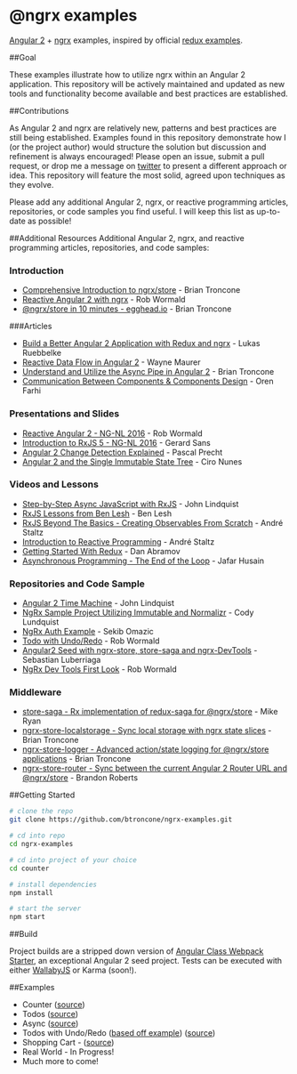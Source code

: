 # @ngrx examples

[Angular 2](https://angular.io/) + [ngrx](https://github.com/ngrx) examples, inspired by official [redux examples](https://github.com/rackt/redux/tree/master/examples).

##Goal

These examples illustrate how to utilize ngrx within an Angular 2 application. This repository will be actively maintained and updated as new tools and functionality become available and best practices are established.

##Contributions

As Angular 2 and ngrx are relatively new, patterns and best practices are still being established. Examples found in this repository demonstrate how I (or the project author) would structure the solution but discussion and refinement is always encouraged! Please open an issue, submit a pull request, or drop me a message on [twitter](https://twitter.com/btroncone) to present a different approach or idea. This repository will feature the most solid, agreed upon techniques as they evolve.

Please add any additional Angular 2, ngrx, or reactive programming articles, repositories, or code samples you find useful. I will keep this list as up-to-date as possible!


##Additional Resources
Additional Angular 2, ngrx, and reactive programming articles, repositories, and code samples:

### Introduction
* [Comprehensive Introduction to ngrx/store](https://gist.github.com/btroncone/a6e4347326749f938510) - Brian Troncone
* [Reactive Angular 2 with ngrx](https://www.youtube.com/watch?v=mhA7zZ23Odw) - Rob Wormald
* [@ngrx/store in 10 minutes - egghead.io](https://egghead.io/lessons/angular-2-ngrx-store-in-10-minutes) - Brian Troncone

###Articles
* [Build a Better Angular 2 Application with Redux and ngrx](http://onehungrymind.com/build-better-angular-2-application-redux-ngrx/) - Lukas Ruebbelke
* [Reactive Data Flow in Angular 2](http://blog.lambda-it.ch/reactive-data-flow-in-angular-2/) - Wayne Maurer
* [Understand and Utilize the Async Pipe in Angular 2](http://briantroncone.com/?p=623) - Brian Troncone
* [Communication Between Components & Components Design](http://orizens.com/wp/topics/angular-2-communication-between-components-components-design/) - Oren Farhi

### Presentations and Slides
* [Reactive Angular 2 - NG-NL 2016](https://www.youtube.com/watch?v=xAEFTSMEgIQ) - Rob Wormald
* [Introduction to RxJS 5 - NG-NL 2016](http://slides.com/gerardsans/ng-nl-rxjs5) - Gerard Sans
* [Angular 2 Change Detection Explained](http://pascalprecht.github.io/slides/angular-2-change-detection-explained/#/) - Pascal Precht
* [Angular 2 and the Single Immutable State Tree](https://speakerdeck.com/cironunes/angular-2-and-the-single-immutable-state-tree) - Ciro Nunes

### Videos and Lessons
* [Step-by-Step Async JavaScript with RxJS](https://egghead.io/series/step-by-step-async-javascript-with-rxjs) - John Lindquist
* [RxJS Lessons from Ben Lesh](https://egghead.io/instructors/ben-lesh) - Ben Lesh
* [RxJS Beyond The Basics - Creating Observables From Scratch](https://egghead.io/series/rxjs-beyond-the-basics-creating-observables-from-scratch) - André Staltz
* [Introduction to Reactive Programming](https://egghead.io/series/introduction-to-reactive-programming) - André Staltz
* [Getting Started With Redux](https://egghead.io/series/getting-started-with-redux) - Dan Abramov
* [Asynchronous Programming - The End of the Loop](https://egghead.io/series/mastering-asynchronous-programming-the-end-of-the-loop) - Jafar Husain

### Repositories and Code Sample
* [Angular 2 Time Machine](https://gist.run/?id=da0af799da468b7ca70e) - John Lindquist
* [NgRx Sample Project Utilizing Immutable and Normalizr](https://github.com/ngrx/angular2-store-example) - Cody Lundquist
* [NgRx Auth Example](https://github.com/SekibOmazic/ngrx-auth-example) - Sekib Omazic
* [Todo with Undo/Redo](http://plnkr.co/edit/UnU1wnFcausVFfEP2RGD?p=preview) - Rob Wormald
* [Angular2 Seed with ngrx-store, store-saga and ngrx-DevTools](https://github.com/Lube/angular2-seed) - Sebastian Luberriaga
* [NgRx Dev Tools First Look](http://plnkr.co/edit/Hb4pJP3jGtOp6b7JubzS?p=preview) - Rob Wormald

### Middleware
* [store-saga - Rx implementation of redux-saga for @ngrx/store](https://github.com/MikeRyan52/store-saga) - Mike Ryan
* [ngrx-store-localstorage - Sync local storage with ngrx state slices](https://github.com/btroncone/ngrx-store-localstorage) - Brian Troncone
* [ngrx-store-logger - Advanced action/state logging for @ngrx/store applications](https://github.com/btroncone/ngrx-store-logger) - Brian Troncone
* [ngrx-store-router - Sync between the current Angular 2 Router URL and @ngrx/store](https://github.com/CodeSequence/ngrx-store-router) - Brandon Roberts

##Getting Started
```bash
# clone the repo
git clone https://github.com/btroncone/ngrx-examples.git

# cd into repo
cd ngrx-examples

# cd into project of your choice
cd counter

# install dependencies
npm install

# start the server
npm start
```

##Build

Project builds are a stripped down version of [Angular Class Webpack Starter](https://github.com/AngularClass/angular2-webpack-starter), an exceptional Angular 2 seed project. Tests can be executed with either [WallabyJS](http://wallabyjs.com/) or Karma (soon!).

##Examples

* Counter ([source](https://github.com/btroncone/ngrx-examples/tree/master/counter))
* Todos ([source](https://github.com/btroncone/ngrx-examples/tree/master/todos))
* Async ([source](https://github.com/btroncone/ngrx-examples/tree/master/async))
* Todos with Undo/Redo ([based off example](http://plnkr.co/edit/UnU1wnFcausVFfEP2RGD?p=preview)) ([source](https://github.com/btroncone/ngrx-examples/tree/master/todos-undo-redo))
* Shopping Cart - ([source](https://github.com/btroncone/ngrx-examples/tree/master/shopping-cart))
* Real World - In Progress!
* Much more to come!
